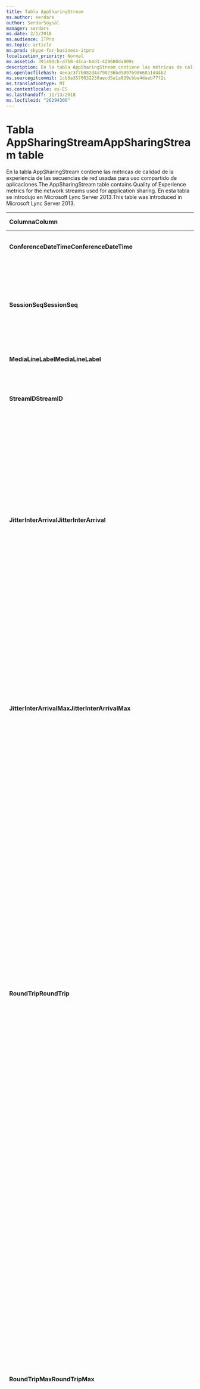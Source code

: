 ```yaml
---
title: Tabla AppSharingStream
ms.author: serdars
author: SerdarSoysal
manager: serdars
ms.date: 2/1/2018
ms.audience: ITPro
ms.topic: article
ms.prod: skype-for-business-itpro
localization_priority: Normal
ms.assetid: 391490cb-d7b8-44ca-b4d1-429600da909c
description: En la tabla AppSharingStream contiene las métricas de calidad de la experiencia de las secuencias de red usadas para uso compartido de aplicaciones. En esta tabla se introdujo en Microsoft Lync Server 2013.
ms.openlocfilehash: 4eeac3f7b082d4a798736bd9897b90668a1d44b2
ms.sourcegitcommit: 1cb5a3570032250aecd5a1a839cbbe4daeb77f2c
ms.translationtype: MT
ms.contentlocale: es-ES
ms.lasthandoff: 11/13/2018
ms.locfileid: "26294306"
---
```

# <a name="appsharingstream-table"></a><span data-ttu-id="b8ccc-104">Tabla AppSharingStream</span><span class="sxs-lookup"><span data-stu-id="b8ccc-104">AppSharingStream table</span></span>
 
<span data-ttu-id="b8ccc-105">En la tabla AppSharingStream contiene las métricas de calidad de la experiencia de las secuencias de red usadas para uso compartido de aplicaciones.</span><span class="sxs-lookup"><span data-stu-id="b8ccc-105">The AppSharingStream table contains Quality of Experience metrics for the network streams used for application sharing.</span></span> <span data-ttu-id="b8ccc-106">En esta tabla se introdujo en Microsoft Lync Server 2013.</span><span class="sxs-lookup"><span data-stu-id="b8ccc-106">This table was introduced in Microsoft Lync Server 2013.</span></span>
  
|<span data-ttu-id="b8ccc-107">**Columna**</span><span class="sxs-lookup"><span data-stu-id="b8ccc-107">**Column**</span></span>|<span data-ttu-id="b8ccc-108">**Tipo de datos**</span><span class="sxs-lookup"><span data-stu-id="b8ccc-108">**Data Type**</span></span>|<span data-ttu-id="b8ccc-109">**Clave o índice**</span><span class="sxs-lookup"><span data-stu-id="b8ccc-109">**Key/Index**</span></span>|<span data-ttu-id="b8ccc-110">**Detalles**</span><span class="sxs-lookup"><span data-stu-id="b8ccc-110">**Details**</span></span>|
|:-----|:-----|:-----|:-----|
|<span data-ttu-id="b8ccc-111">**ConferenceDateTime**</span><span class="sxs-lookup"><span data-stu-id="b8ccc-111">**ConferenceDateTime**</span></span> <br/> |<span data-ttu-id="b8ccc-112">fecha y hora</span><span class="sxs-lookup"><span data-stu-id="b8ccc-112">dateTime</span></span>  <br/> |<span data-ttu-id="b8ccc-113">Principal, externa</span><span class="sxs-lookup"><span data-stu-id="b8ccc-113">Primary, Foreign</span></span>  <br/> |<span data-ttu-id="b8ccc-114">Fecha y hora en se inició la sesión.</span><span class="sxs-lookup"><span data-stu-id="b8ccc-114">Date and time that the session started.</span></span>  <br/> |
|<span data-ttu-id="b8ccc-115">**SessionSeq**</span><span class="sxs-lookup"><span data-stu-id="b8ccc-115">**SessionSeq**</span></span> <br/> |<span data-ttu-id="b8ccc-116">int</span><span class="sxs-lookup"><span data-stu-id="b8ccc-116">int</span></span>  <br/> |<span data-ttu-id="b8ccc-117">Principal, externa</span><span class="sxs-lookup"><span data-stu-id="b8ccc-117">Primary, Foreign</span></span>  <br/> |<span data-ttu-id="b8ccc-118">Identificador secuencial usado para distinguir entre las sesiones que iniciar en la misma fecha y al mismo tiempo.</span><span class="sxs-lookup"><span data-stu-id="b8ccc-118">Sequential identifier used to distinguish between sessions that started on the same date and at the same time.</span></span>  <br/> |
|<span data-ttu-id="b8ccc-119">**MediaLineLabel**</span><span class="sxs-lookup"><span data-stu-id="b8ccc-119">**MediaLineLabel**</span></span> <br/> |<span data-ttu-id="b8ccc-120">tinyint</span><span class="sxs-lookup"><span data-stu-id="b8ccc-120">tinyint</span></span>  <br/> |<span data-ttu-id="b8ccc-121">Principal, externa</span><span class="sxs-lookup"><span data-stu-id="b8ccc-121">Primary, Foreign</span></span>  <br/> | <span data-ttu-id="b8ccc-122">Consulte la [Tabla MediaLine](https://docs.microsoft.com/en-us/skypeforbusiness/schema-reference/quality-of-experience-qoe-database-schema/medialine-0).</span><span class="sxs-lookup"><span data-stu-id="b8ccc-122">See [MediaLine Table](https://docs.microsoft.com/en-us/skypeforbusiness/schema-reference/quality-of-experience-qoe-database-schema/medialine-0).</span></span> <br/> |
|<span data-ttu-id="b8ccc-123">**StreamID**</span><span class="sxs-lookup"><span data-stu-id="b8ccc-123">**StreamID**</span></span> <br/> |<span data-ttu-id="b8ccc-124">int</span><span class="sxs-lookup"><span data-stu-id="b8ccc-124">int</span></span>  <br/> |<span data-ttu-id="b8ccc-125">Primary</span><span class="sxs-lookup"><span data-stu-id="b8ccc-125">Primary</span></span>  <br/> |<span data-ttu-id="b8ccc-126">Identificador único de la aplicación de uso compartido de secuencia.</span><span class="sxs-lookup"><span data-stu-id="b8ccc-126">Unique identifier of the application sharing stream.</span></span>  <br/> |
|<span data-ttu-id="b8ccc-127">**JitterInterArrival**</span><span class="sxs-lookup"><span data-stu-id="b8ccc-127">**JitterInterArrival**</span></span> <br/> |<span data-ttu-id="b8ccc-128">int</span><span class="sxs-lookup"><span data-stu-id="b8ccc-128">int</span></span>  <br/> ||<span data-ttu-id="b8ccc-p103">Valor medio de las vibraciones detectadas entre la llagada de paquetes RTP. (La vibración es una forma de medir la "inestabilidad" de una llamada). Los valores altos de vibración suelen deberse a la congestión o a una sobrecarga del servidor multimedia y dan lugar a la distorsión o pérdida del audio.</span><span class="sxs-lookup"><span data-stu-id="b8ccc-p103">Average jitter detected between RTP packet arrivals. (Jitter is a measure of the "shakiness" of a call.) High jitter values are typically caused by congestion or an overloaded media server, and result in distorted or lost audio.</span></span>  <br/> |
|<span data-ttu-id="b8ccc-131">**JitterInterArrivalMax**</span><span class="sxs-lookup"><span data-stu-id="b8ccc-131">**JitterInterArrivalMax**</span></span> <br/> |<span data-ttu-id="b8ccc-132">int</span><span class="sxs-lookup"><span data-stu-id="b8ccc-132">int</span></span>  <br/> ||<span data-ttu-id="b8ccc-133">Vibración máxima detectado entre llegados de paquete RTP.</span><span class="sxs-lookup"><span data-stu-id="b8ccc-133">Maximum jitter detected between RTP packet arrivals.</span></span> <span data-ttu-id="b8ccc-134">(Vibración es una medida de la "inestabilidad" de una llamada). Los valores de vibración alta normalmente causados por la congestión o un servidor de medios sobrecargado y audio distorsionado o perdido como resultado.</span><span class="sxs-lookup"><span data-stu-id="b8ccc-134">(Jitter is a measure of the "shakiness" of a call.) High jitter values are typically caused by congestion or an overloaded media server, and result in distorted or lost audio.</span></span>  <br/> |
|<span data-ttu-id="b8ccc-135">**RoundTrip**</span><span class="sxs-lookup"><span data-stu-id="b8ccc-135">**RoundTrip**</span></span> <br/> |<span data-ttu-id="b8ccc-136">int</span><span class="sxs-lookup"><span data-stu-id="b8ccc-136">int</span></span>  <br/> ||<span data-ttu-id="b8ccc-p105">Tiempo medio (en milisegundos) necesario para que un paquete de protocolo de transporte en tiempo real (RTP) llegue a otro extremo y vuelva. Los tiempos de ida y vuelta de 200 milisegundos o menos se consideran de calidad aceptable.</span><span class="sxs-lookup"><span data-stu-id="b8ccc-p105">Average amount of (in milliseconds) required for a Real-Time Transport Protocol packet to travel to another endpoint and then back. Round-trip times of 200 milliseconds or less are considered of acceptable quality.</span></span>  <br/> <span data-ttu-id="b8ccc-p106">Los valores elevados en los tiempos del recorrido de ida y vuelta pueden deberse a que se trata de enrutamientos de llamadas internacionales, una configuración incorrecta del enrutamiento o a la sobrecarga en el servidor de medios y causan dificultades en las conversaciones de audio en tiempo real bidireccionales.</span><span class="sxs-lookup"><span data-stu-id="b8ccc-p106">High round-trip values can be caused by international call routing; a routing misconfiguration; or an overloaded media server. High round-trip times result in difficulties with two-way, real-time audio conversations.</span></span>  <br/> |
|<span data-ttu-id="b8ccc-141">**RoundTripMax**</span><span class="sxs-lookup"><span data-stu-id="b8ccc-141">**RoundTripMax**</span></span> <br/> |<span data-ttu-id="b8ccc-142">int</span><span class="sxs-lookup"><span data-stu-id="b8ccc-142">int</span></span>  <br/> ||<span data-ttu-id="b8ccc-143">Cantidad máxima de (en milisegundos) necesario para que viajar al otro extremo y, a continuación, hacer una copia de un paquete de protocolo de transporte en tiempo real.</span><span class="sxs-lookup"><span data-stu-id="b8ccc-143">Maximum amount of (in milliseconds) required for a Real-Time Transport Protocol packet to travel to another endpoint and then back.</span></span> <span data-ttu-id="b8ccc-144">Los tiempos de ida y vuelta de 200 milisegundos o menos se consideran de calidad aceptable.</span><span class="sxs-lookup"><span data-stu-id="b8ccc-144">Round-trip times of 200 milliseconds or less are considered of acceptable quality.</span></span>  <br/> <span data-ttu-id="b8ccc-p108">Los valores elevados en los tiempos del recorrido de ida y vuelta pueden deberse a que se trata de enrutamientos de llamadas internacionales, una configuración incorrecta del enrutamiento o a la sobrecarga en el servidor de medios y causan dificultades en las conversaciones de audio en tiempo real bidireccionales.</span><span class="sxs-lookup"><span data-stu-id="b8ccc-p108">High round-trip values can be caused by international call routing; a routing misconfiguration; or an overloaded media server. High round-trip times result in difficulties with two-way, real-time audio conversations.</span></span>  <br/> |
|<span data-ttu-id="b8ccc-147">**PacketLossRate**</span><span class="sxs-lookup"><span data-stu-id="b8ccc-147">**PacketLossRate**</span></span> <br/> |<span data-ttu-id="b8ccc-148">float</span><span class="sxs-lookup"><span data-stu-id="b8ccc-148">float</span></span>  <br/> ||<span data-ttu-id="b8ccc-p109">Tasa media de pérdida de paquetes RTP (se habla de pérdida de paquetes cuando los paquetes RTP, un protocolo utilizado para transmitir audio y vídeo a través de Internet, no llegan a su destino). Una tasa alta de pérdida se suele deber a la congestión, falta de ancho de banda, congestión o interferencias en una conexión inalámbrica o la sobrecarga de un servidor de medios. Generalmente, la pérdida de paquetes da lugar a la pérdida o la distorsión del audio.</span><span class="sxs-lookup"><span data-stu-id="b8ccc-p109">Average rate of Real-Time Transport Protocol (RTP) packet loss. (Packet loss occurs when RTP packets, a protocol used for transmitting audio and video across the Internet, failed to reach their destination.) High loss rates are generally caused by congestion; lack of bandwidth; wireless congestion or interference; or an overloaded media server. Packet loss typically results in distorted or lost audio.</span></span>  <br/> |
|<span data-ttu-id="b8ccc-152">**PacketLossRateMax**</span><span class="sxs-lookup"><span data-stu-id="b8ccc-152">**PacketLossRateMax**</span></span> <br/> |<span data-ttu-id="b8ccc-153">float</span><span class="sxs-lookup"><span data-stu-id="b8ccc-153">float</span></span>  <br/> ||<span data-ttu-id="b8ccc-154">Tasa máxima de pérdida de paquetes de protocolo de transporte en tiempo real (RTP).</span><span class="sxs-lookup"><span data-stu-id="b8ccc-154">Maximum rate of Real-Time Transport Protocol (RTP) packet loss.</span></span> <span data-ttu-id="b8ccc-155">(La pérdida de paquetes se produce cuando los paquetes de RTP, un protocolo que se usa para la transmisión de audio y vídeo a través de Internet, no se pudo llegar a su destino.) Tasas de pérdidas alta generalmente causados por la congestión; falta de ancho de banda; congestión inalámbrica o interferencias; o un servidor de medios sobrecargado.</span><span class="sxs-lookup"><span data-stu-id="b8ccc-155">(Packet loss occurs when RTP packets, a protocol used for transmitting audio and video across the Internet, failed to reach their destination.) High loss rates are generally caused by congestion; lack of bandwidth; wireless congestion or interference; or an overloaded media server.</span></span> <span data-ttu-id="b8ccc-156">Generalmente, la pérdida de paquetes da lugar a la pérdida o la distorsión del audio.</span><span class="sxs-lookup"><span data-stu-id="b8ccc-156">Packet loss typically results in distorted or lost audio.</span></span>  <br/> |
|<span data-ttu-id="b8ccc-157">**PacketUtilization**</span><span class="sxs-lookup"><span data-stu-id="b8ccc-157">**PacketUtilization**</span></span> <br/> |<span data-ttu-id="b8ccc-158">int</span><span class="sxs-lookup"><span data-stu-id="b8ccc-158">int</span></span>  <br/> ||<span data-ttu-id="b8ccc-159">Número de paquetes enviados.</span><span class="sxs-lookup"><span data-stu-id="b8ccc-159">Number of packets sent.</span></span>  <br/> |
|<span data-ttu-id="b8ccc-160">**BandwidthEst**</span><span class="sxs-lookup"><span data-stu-id="b8ccc-160">**BandwidthEst**</span></span> <br/> |<span data-ttu-id="b8ccc-161">int</span><span class="sxs-lookup"><span data-stu-id="b8ccc-161">int</span></span>  <br/> ||<span data-ttu-id="b8ccc-162">Estimado unidireccional ancho de banda disponible al final de la sesión.</span><span class="sxs-lookup"><span data-stu-id="b8ccc-162">Estimated one-way bandwidth available at the end of the session.</span></span> <span data-ttu-id="b8ccc-163">Indica en bits por segundo.</span><span class="sxs-lookup"><span data-stu-id="b8ccc-163">Reported in bits per second.</span></span>  <br/> |
|<span data-ttu-id="b8ccc-164">**AppSharingPayloadDescription**</span><span class="sxs-lookup"><span data-stu-id="b8ccc-164">**AppSharingPayloadDescription**</span></span> <br/> |<span data-ttu-id="b8ccc-165">int</span><span class="sxs-lookup"><span data-stu-id="b8ccc-165">int</span></span>  <br/> ||<span data-ttu-id="b8ccc-166">Descripción de la aplicación de uso compartido de carga.</span><span class="sxs-lookup"><span data-stu-id="b8ccc-166">Description of the application sharing payload.</span></span>  <br/> |
|<span data-ttu-id="b8ccc-167">**RelativeOneWayTotal**</span><span class="sxs-lookup"><span data-stu-id="b8ccc-167">**RelativeOneWayTotal**</span></span> <br/> |<span data-ttu-id="b8ccc-168">float</span><span class="sxs-lookup"><span data-stu-id="b8ccc-168">float</span></span>  <br/> ||<span data-ttu-id="b8ccc-169">Cantidad total de latencia unidireccional.</span><span class="sxs-lookup"><span data-stu-id="b8ccc-169">Total amount of one-way latency.</span></span> <span data-ttu-id="b8ccc-170">Latencia unidireccional relativa mide el retraso entre el cliente y el servidor.</span><span class="sxs-lookup"><span data-stu-id="b8ccc-170">Relative one-way latency measures the delay between the client and the server.</span></span>  <br/> |
|<span data-ttu-id="b8ccc-171">**RelativeOneWayAverage**</span><span class="sxs-lookup"><span data-stu-id="b8ccc-171">**RelativeOneWayAverage**</span></span> <br/> |<span data-ttu-id="b8ccc-172">float</span><span class="sxs-lookup"><span data-stu-id="b8ccc-172">float</span></span>  <br/> ||<span data-ttu-id="b8ccc-173">Cantidad promedio de latencia unidireccional.</span><span class="sxs-lookup"><span data-stu-id="b8ccc-173">Average amount of one-way latency.</span></span> <span data-ttu-id="b8ccc-174">Latencia unidireccional relativa mide el retraso entre el cliente y el servidor.</span><span class="sxs-lookup"><span data-stu-id="b8ccc-174">Relative one-way latency measures the delay between the client and the server.</span></span>  <br/> |
|<span data-ttu-id="b8ccc-175">**RelativeOneWayMax**</span><span class="sxs-lookup"><span data-stu-id="b8ccc-175">**RelativeOneWayMax**</span></span> <br/> |<span data-ttu-id="b8ccc-176">float</span><span class="sxs-lookup"><span data-stu-id="b8ccc-176">float</span></span>  <br/> ||<span data-ttu-id="b8ccc-177">Cantidad máxima de latencia unidireccional.</span><span class="sxs-lookup"><span data-stu-id="b8ccc-177">Maximum amount of one-way latency.</span></span> <span data-ttu-id="b8ccc-178">Latencia unidireccional relativa mide el retraso entre el cliente y el servidor.</span><span class="sxs-lookup"><span data-stu-id="b8ccc-178">Relative one-way latency measures the delay between the client and the server.</span></span>  <br/> |
|<span data-ttu-id="b8ccc-179">**RelativeOneWayBurstOccurrences**</span><span class="sxs-lookup"><span data-stu-id="b8ccc-179">**RelativeOneWayBurstOccurrences**</span></span> <br/> |<span data-ttu-id="b8ccc-180">int</span><span class="sxs-lookup"><span data-stu-id="b8ccc-180">int</span></span>  <br/> ||<span data-ttu-id="b8ccc-181">Repeticiones de ráfagas unidireccional total.</span><span class="sxs-lookup"><span data-stu-id="b8ccc-181">Total one-way burst occurrences.</span></span> <span data-ttu-id="b8ccc-182">Una transmisión "ráfagas" es una transmisión que los datos fluyen en ráfagas imprevisibles en contraposición a una secuencia estable.</span><span class="sxs-lookup"><span data-stu-id="b8ccc-182">A "bursty" transmission is a transmission where data flows in unpredictable bursts as opposed to a steady stream.</span></span> <span data-ttu-id="b8ccc-183">Esta métrica mide el flujo de datos entre el cliente y el servidor.</span><span class="sxs-lookup"><span data-stu-id="b8ccc-183">This metric measures data flow between the client and the server.</span></span>  <br/> |
|<span data-ttu-id="b8ccc-184">**RelativeOneWayBurstDensity**</span><span class="sxs-lookup"><span data-stu-id="b8ccc-184">**RelativeOneWayBurstDensity**</span></span> <br/> |<span data-ttu-id="b8ccc-185">float</span><span class="sxs-lookup"><span data-stu-id="b8ccc-185">float</span></span>  <br/> ||<span data-ttu-id="b8ccc-186">Densidad de ráfagas unidireccional total.</span><span class="sxs-lookup"><span data-stu-id="b8ccc-186">Total one-way burst density.</span></span> <span data-ttu-id="b8ccc-187">Una transmisión "ráfagas" es una transmisión que los datos fluyen en ráfagas imprevisibles en contraposición a una secuencia estable.</span><span class="sxs-lookup"><span data-stu-id="b8ccc-187">A "bursty" transmission is a transmission where data flows in unpredictable bursts as opposed to a steady stream.</span></span> <span data-ttu-id="b8ccc-188">Esta métrica mide el flujo de datos entre el cliente y el servidor.</span><span class="sxs-lookup"><span data-stu-id="b8ccc-188">This metric measures data flow between the client and the server.</span></span>  <br/> |
|<span data-ttu-id="b8ccc-189">**RelativeOneWayBurstDuration**</span><span class="sxs-lookup"><span data-stu-id="b8ccc-189">**RelativeOneWayBurstDuration**</span></span> <br/> |<span data-ttu-id="b8ccc-190">float</span><span class="sxs-lookup"><span data-stu-id="b8ccc-190">float</span></span>  <br/> ||<span data-ttu-id="b8ccc-191">Duración de ráfagas unidireccional total.</span><span class="sxs-lookup"><span data-stu-id="b8ccc-191">Total one-way burst duration.</span></span> <span data-ttu-id="b8ccc-192">Una transmisión "ráfagas" es una transmisión que los datos fluyen en ráfagas imprevisibles en contraposición a una secuencia estable.</span><span class="sxs-lookup"><span data-stu-id="b8ccc-192">A "bursty" transmission is a transmission where data flows in unpredictable bursts as opposed to a steady stream.</span></span> <span data-ttu-id="b8ccc-193">Esta métrica mide el flujo de datos entre el cliente y el servidor.</span><span class="sxs-lookup"><span data-stu-id="b8ccc-193">This metric measures data flow between the client and the server.</span></span>  <br/> |
|<span data-ttu-id="b8ccc-194">**RelativeOneWayGapOccurrences**</span><span class="sxs-lookup"><span data-stu-id="b8ccc-194">**RelativeOneWayGapOccurrences**</span></span> <br/> |<span data-ttu-id="b8ccc-195">int</span><span class="sxs-lookup"><span data-stu-id="b8ccc-195">int</span></span>  <br/> ||<span data-ttu-id="b8ccc-196">Repeticiones de intervalos unidireccional total.</span><span class="sxs-lookup"><span data-stu-id="b8ccc-196">Total one-way gap occurrences.</span></span> <span data-ttu-id="b8ccc-197">Una transmisión "ráfagas" es una transmisión que los datos fluyen en ráfagas imprevisibles en contraposición a una secuencia estable; carencias de indican los retrasos entre estas ráfagas.</span><span class="sxs-lookup"><span data-stu-id="b8ccc-197">A "bursty" transmission is a transmission where data flows in unpredictable bursts as opposed to a steady stream; gaps indicate delays between these bursts.</span></span> <span data-ttu-id="b8ccc-198">Esta métrica mide el flujo de datos entre el cliente y el servidor.</span><span class="sxs-lookup"><span data-stu-id="b8ccc-198">This metric measures data flow between the client and the server.</span></span>  <br/> |
|<span data-ttu-id="b8ccc-199">**RelativeOneWayGapDensity**</span><span class="sxs-lookup"><span data-stu-id="b8ccc-199">**RelativeOneWayGapDensity**</span></span> <br/> |<span data-ttu-id="b8ccc-200">float</span><span class="sxs-lookup"><span data-stu-id="b8ccc-200">float</span></span>  <br/> ||<span data-ttu-id="b8ccc-201">Densidad de intervalos unidireccional total.</span><span class="sxs-lookup"><span data-stu-id="b8ccc-201">Total one-way gap density.</span></span> <span data-ttu-id="b8ccc-202">Una transmisión "ráfagas" es una transmisión que los datos fluyen en ráfagas imprevisibles en contraposición a una secuencia estable; carencias de indican los retrasos entre estas ráfagas.</span><span class="sxs-lookup"><span data-stu-id="b8ccc-202">A "bursty" transmission is a transmission where data flows in unpredictable bursts as opposed to a steady stream; gaps indicate delays between these bursts.</span></span> <span data-ttu-id="b8ccc-203">Esta métrica mide el flujo de datos entre el cliente y el servidor.</span><span class="sxs-lookup"><span data-stu-id="b8ccc-203">This metric measures data flow between the client and the server.</span></span>  <br/> |
|<span data-ttu-id="b8ccc-204">**RelativeOneWayGapDuration**</span><span class="sxs-lookup"><span data-stu-id="b8ccc-204">**RelativeOneWayGapDuration**</span></span> <br/> |<span data-ttu-id="b8ccc-205">float</span><span class="sxs-lookup"><span data-stu-id="b8ccc-205">float</span></span>  <br/> ||<span data-ttu-id="b8ccc-206">Duración de intervalos unidireccional total.</span><span class="sxs-lookup"><span data-stu-id="b8ccc-206">Total one-way gap duration.</span></span> <span data-ttu-id="b8ccc-207">Una transmisión "ráfagas" es una transmisión que los datos fluyen en ráfagas imprevisibles en contraposición a una secuencia estable; carencias de indican los retrasos entre estas ráfagas.</span><span class="sxs-lookup"><span data-stu-id="b8ccc-207">A "bursty" transmission is a transmission where data flows in unpredictable bursts as opposed to a steady stream; gaps indicate delays between these bursts.</span></span> <span data-ttu-id="b8ccc-208">Esta métrica mide el flujo de datos entre el cliente y el servidor.</span><span class="sxs-lookup"><span data-stu-id="b8ccc-208">This metric measures data flow between the client and the server.</span></span>  <br/> |
|<span data-ttu-id="b8ccc-209">**ApplicationSharingType**</span><span class="sxs-lookup"><span data-stu-id="b8ccc-209">**ApplicationSharingType**</span></span> <br/> |<span data-ttu-id="b8ccc-210">varchar (256)</span><span class="sxs-lookup"><span data-stu-id="b8ccc-210">varChar(256)</span></span>  <br/> ||<span data-ttu-id="b8ccc-211">Función de aplicación (que comparte o visualiza) y tipo de contenido.</span><span class="sxs-lookup"><span data-stu-id="b8ccc-211">Application role (Sharer or Viewer) and content type.</span></span>  <br/> |
|<span data-ttu-id="b8ccc-212">**RDPTileProcessingLatencyTotal**</span><span class="sxs-lookup"><span data-stu-id="b8ccc-212">**RDPTileProcessingLatencyTotal**</span></span> <br/> |<span data-ttu-id="b8ccc-213">float</span><span class="sxs-lookup"><span data-stu-id="b8ccc-213">float</span></span>  <br/> ||<span data-ttu-id="b8ccc-214">Tiempo total de procesamiento de protocolo de escritorio remoto (RDP) se organizan en mosaico.</span><span class="sxs-lookup"><span data-stu-id="b8ccc-214">Total processing time for remote desktop protocol (RDP) tiles.</span></span> <span data-ttu-id="b8ccc-215">Un total superior es igual a un retraso en la experiencia de visualización más largo.</span><span class="sxs-lookup"><span data-stu-id="b8ccc-215">A higher total equates to a longer delay in the viewing experience.</span></span>  <br/> |
|<span data-ttu-id="b8ccc-216">**RDPTileProcessingLatencyAverage**</span><span class="sxs-lookup"><span data-stu-id="b8ccc-216">**RDPTileProcessingLatencyAverage**</span></span> <br/> |<span data-ttu-id="b8ccc-217">float</span><span class="sxs-lookup"><span data-stu-id="b8ccc-217">float</span></span>  <br/> ||<span data-ttu-id="b8ccc-218">Promedio de tiempo de procesamiento de protocolo de escritorio remoto (RDP de) mosaicos.</span><span class="sxs-lookup"><span data-stu-id="b8ccc-218">Average processing time for remote desktop protocol (RDP) tiles.</span></span> <span data-ttu-id="b8ccc-219">Un total superior es igual a un retraso en la experiencia de visualización más largo.</span><span class="sxs-lookup"><span data-stu-id="b8ccc-219">A higher total equates to a longer delay in the viewing experience.</span></span>  <br/> |
|<span data-ttu-id="b8ccc-220">**RDPTileProcessingLatencyMax**</span><span class="sxs-lookup"><span data-stu-id="b8ccc-220">**RDPTileProcessingLatencyMax**</span></span> <br/> |<span data-ttu-id="b8ccc-221">float</span><span class="sxs-lookup"><span data-stu-id="b8ccc-221">float</span></span>  <br/> ||<span data-ttu-id="b8ccc-222">Tiempo máximo de procesamiento de protocolo de escritorio remoto (RDP) se organizan en mosaico.</span><span class="sxs-lookup"><span data-stu-id="b8ccc-222">Maximum processing time for remote desktop protocol (RDP) tiles.</span></span> <span data-ttu-id="b8ccc-223">Un total superior es igual a un retraso en la experiencia de visualización más largo.</span><span class="sxs-lookup"><span data-stu-id="b8ccc-223">A higher total equates to a longer delay in the viewing experience.</span></span>  <br/> |
|<span data-ttu-id="b8ccc-224">**RDPTileProcessingLatencyBurstOccurrences**</span><span class="sxs-lookup"><span data-stu-id="b8ccc-224">**RDPTileProcessingLatencyBurstOccurrences**</span></span> <br/> |<span data-ttu-id="b8ccc-225">int</span><span class="sxs-lookup"><span data-stu-id="b8ccc-225">int</span></span>  <br/> ||<span data-ttu-id="b8ccc-226">Repeticiones de ráfagas en el tiempo de procesamiento de protocolo de escritorio remoto (RDP) mosaicos.</span><span class="sxs-lookup"><span data-stu-id="b8ccc-226">Burst occurrences in the processing time for remote desktop protocol (RDP) tiles.</span></span> <span data-ttu-id="b8ccc-227">Una transmisión "ráfagas" es una transmisión que los datos fluyen en ráfagas imprevisibles en contraposición a una secuencia estable.</span><span class="sxs-lookup"><span data-stu-id="b8ccc-227">A "bursty" transmission is a transmission where data flows in unpredictable bursts as opposed to a steady stream.</span></span>  <br/> |
|<span data-ttu-id="b8ccc-228">**RDPTileProcessingLatencyBurstDensity**</span><span class="sxs-lookup"><span data-stu-id="b8ccc-228">**RDPTileProcessingLatencyBurstDensity**</span></span> <br/> |<span data-ttu-id="b8ccc-229">float</span><span class="sxs-lookup"><span data-stu-id="b8ccc-229">float</span></span>  <br/> ||<span data-ttu-id="b8ccc-230">Densidad de ráfagas en el tiempo de procesamiento de protocolo de escritorio remoto (RDP) mosaicos.</span><span class="sxs-lookup"><span data-stu-id="b8ccc-230">Burst density in the processing time for remote desktop protocol (RDP) tiles.</span></span> <span data-ttu-id="b8ccc-231">Una transmisión "ráfagas" es una transmisión que los datos fluyen en ráfagas imprevisibles en contraposición a una secuencia estable.</span><span class="sxs-lookup"><span data-stu-id="b8ccc-231">A "bursty" transmission is a transmission where data flows in unpredictable bursts as opposed to a steady stream.</span></span>  <br/> |
|<span data-ttu-id="b8ccc-232">**RDPTileProcessingLatencyBurstDuration**</span><span class="sxs-lookup"><span data-stu-id="b8ccc-232">**RDPTileProcessingLatencyBurstDuration**</span></span> <br/> |<span data-ttu-id="b8ccc-233">float</span><span class="sxs-lookup"><span data-stu-id="b8ccc-233">float</span></span>  <br/> ||<span data-ttu-id="b8ccc-234">Duración en el tiempo de procesamiento de protocolo de escritorio remoto (RDP) mosaicos de ráfagas.</span><span class="sxs-lookup"><span data-stu-id="b8ccc-234">Burst duration in the processing time for remote desktop protocol (RDP) tiles.</span></span> <span data-ttu-id="b8ccc-235">Una transmisión "ráfagas" es una transmisión que los datos fluyen en ráfagas imprevisibles en contraposición a una secuencia estable.</span><span class="sxs-lookup"><span data-stu-id="b8ccc-235">A "bursty" transmission is a transmission where data flows in unpredictable bursts as opposed to a steady stream.</span></span>  <br/> |
|<span data-ttu-id="b8ccc-236">**RDPTileProcessingLatencyGapOccurrences**</span><span class="sxs-lookup"><span data-stu-id="b8ccc-236">**RDPTileProcessingLatencyGapOccurrences**</span></span> <br/> |<span data-ttu-id="b8ccc-237">int</span><span class="sxs-lookup"><span data-stu-id="b8ccc-237">int</span></span>  <br/> ||<span data-ttu-id="b8ccc-238">Repeticiones de intervalos en el tiempo de procesamiento de protocolo de escritorio remoto (RDP) mosaicos.</span><span class="sxs-lookup"><span data-stu-id="b8ccc-238">Gap occurrences in the processing time for remote desktop protocol (RDP) tiles.</span></span>  <br/> |
|<span data-ttu-id="b8ccc-239">**RDPTileProcessingLatencyGapDensity**</span><span class="sxs-lookup"><span data-stu-id="b8ccc-239">**RDPTileProcessingLatencyGapDensity**</span></span> <br/> |<span data-ttu-id="b8ccc-240">float</span><span class="sxs-lookup"><span data-stu-id="b8ccc-240">float</span></span>  <br/> ||<span data-ttu-id="b8ccc-241">Densidad de intervalos en el tiempo de procesamiento de protocolo de escritorio remoto (RDP) se organizan en mosaico.</span><span class="sxs-lookup"><span data-stu-id="b8ccc-241">Gap density in the processing time for remote desktop protocol (RDP) tiles.</span></span> <span data-ttu-id="b8ccc-242">Densidad de intervalos bajo equivale a una mejor experiencia de visualización.</span><span class="sxs-lookup"><span data-stu-id="b8ccc-242">Low gap density equates to a better viewing experience.</span></span>  <br/> |
|<span data-ttu-id="b8ccc-243">**RDPTileProcessingLatencyGapDuration**</span><span class="sxs-lookup"><span data-stu-id="b8ccc-243">**RDPTileProcessingLatencyGapDuration**</span></span> <br/> |<span data-ttu-id="b8ccc-244">float</span><span class="sxs-lookup"><span data-stu-id="b8ccc-244">float</span></span>  <br/> ||<span data-ttu-id="b8ccc-245">Duración de intervalos en el tiempo de procesamiento de protocolo de escritorio remoto (RDP) se organizan en mosaico.</span><span class="sxs-lookup"><span data-stu-id="b8ccc-245">Gap duration in the processing time for remote desktop protocol (RDP) tiles.</span></span> <span data-ttu-id="b8ccc-246">Las duraciones de espacio corto equivalen a una mejor experiencia de visualización.</span><span class="sxs-lookup"><span data-stu-id="b8ccc-246">Short gap durations equate to a better viewing experience.</span></span>  <br/> |
|<span data-ttu-id="b8ccc-247">**CaptureTileRateTotal**</span><span class="sxs-lookup"><span data-stu-id="b8ccc-247">**CaptureTileRateTotal**</span></span> <br/> |<span data-ttu-id="b8ccc-248">float</span><span class="sxs-lookup"><span data-stu-id="b8ccc-248">float</span></span>  <br/> ||<span data-ttu-id="b8ccc-249">Tasa total de datos capturados (en datos por segundo).</span><span class="sxs-lookup"><span data-stu-id="b8ccc-249">Total rate of captured tiles (in tiles per second).</span></span>  <br/> |
|<span data-ttu-id="b8ccc-250">**CaptureTileRateAverage**</span><span class="sxs-lookup"><span data-stu-id="b8ccc-250">**CaptureTileRateAverage**</span></span> <br/> |<span data-ttu-id="b8ccc-251">float</span><span class="sxs-lookup"><span data-stu-id="b8ccc-251">float</span></span>  <br/> ||<span data-ttu-id="b8ccc-252">Velocidad media de datos capturados (en datos por segundo).</span><span class="sxs-lookup"><span data-stu-id="b8ccc-252">Average rate of captured tiles (in tiles per second).</span></span>  <br/> |
|<span data-ttu-id="b8ccc-253">**CaptureTileRateMax**</span><span class="sxs-lookup"><span data-stu-id="b8ccc-253">**CaptureTileRateMax**</span></span> <br/> |<span data-ttu-id="b8ccc-254">float</span><span class="sxs-lookup"><span data-stu-id="b8ccc-254">float</span></span>  <br/> ||<span data-ttu-id="b8ccc-255">Tasa máxima de datos capturados (en datos por segundo).</span><span class="sxs-lookup"><span data-stu-id="b8ccc-255">Maximum rate of captured tiles (in tiles per second).</span></span>  <br/> |
|<span data-ttu-id="b8ccc-256">**CaptureTileRateBurstOccurrences**</span><span class="sxs-lookup"><span data-stu-id="b8ccc-256">**CaptureTileRateBurstOccurrences**</span></span> <br/> |<span data-ttu-id="b8ccc-257">en t</span><span class="sxs-lookup"><span data-stu-id="b8ccc-257">in t</span></span>  <br/> ||<span data-ttu-id="b8ccc-258">Repeticiones de ráfagas en la tasa de datos capturados (en datos por segundo).</span><span class="sxs-lookup"><span data-stu-id="b8ccc-258">Burst occurrences in the rate of captured tiles (in tiles per second).</span></span>  <br/> |
|<span data-ttu-id="b8ccc-259">**CaptureTileRateBurstDensity**</span><span class="sxs-lookup"><span data-stu-id="b8ccc-259">**CaptureTileRateBurstDensity**</span></span> <br/> |<span data-ttu-id="b8ccc-260">float</span><span class="sxs-lookup"><span data-stu-id="b8ccc-260">float</span></span>  <br/> ||<span data-ttu-id="b8ccc-261">Densidad de ráfagas en la tasa de datos capturados (en datos por segundo).</span><span class="sxs-lookup"><span data-stu-id="b8ccc-261">Burst density in the rate of captured tiles (in tiles per second).</span></span>  <br/> |
|<span data-ttu-id="b8ccc-262">**CaptureTileRateBurstDuration**</span><span class="sxs-lookup"><span data-stu-id="b8ccc-262">**CaptureTileRateBurstDuration**</span></span> <br/> |<span data-ttu-id="b8ccc-263">float</span><span class="sxs-lookup"><span data-stu-id="b8ccc-263">float</span></span>  <br/> ||<span data-ttu-id="b8ccc-264">Duración de ráfagas en la tasa de datos capturados (en datos por segundo).</span><span class="sxs-lookup"><span data-stu-id="b8ccc-264">Burst duration in the rate of captured tiles (in tiles per second).</span></span>  <br/> |
|<span data-ttu-id="b8ccc-265">**CaptureTileRateGapOccurrences**</span><span class="sxs-lookup"><span data-stu-id="b8ccc-265">**CaptureTileRateGapOccurrences**</span></span> <br/> |<span data-ttu-id="b8ccc-266">int</span><span class="sxs-lookup"><span data-stu-id="b8ccc-266">int</span></span>  <br/> ||<span data-ttu-id="b8ccc-267">Repeticiones de intervalos en la tasa de datos capturados (en datos por segundo).</span><span class="sxs-lookup"><span data-stu-id="b8ccc-267">Gap occurrences in the rate of captured tiles (in tiles per second).</span></span>  <br/> |
|<span data-ttu-id="b8ccc-268">**CaptureTileRateGapDensity**</span><span class="sxs-lookup"><span data-stu-id="b8ccc-268">**CaptureTileRateGapDensity**</span></span> <br/> |<span data-ttu-id="b8ccc-269">float</span><span class="sxs-lookup"><span data-stu-id="b8ccc-269">float</span></span>  <br/> ||<span data-ttu-id="b8ccc-270">Densidad de intervalos en la tasa de datos capturados (en datos por segundo).</span><span class="sxs-lookup"><span data-stu-id="b8ccc-270">Gap density in the rate of captured tiles (in tiles per second).</span></span>  <br/> |
|<span data-ttu-id="b8ccc-271">**CaptureTileRateGapDuration**</span><span class="sxs-lookup"><span data-stu-id="b8ccc-271">**CaptureTileRateGapDuration**</span></span> <br/> |<span data-ttu-id="b8ccc-272">float</span><span class="sxs-lookup"><span data-stu-id="b8ccc-272">float</span></span>  <br/> ||<span data-ttu-id="b8ccc-273">Duración de intervalos en la tasa de datos capturados (en datos por segundo).</span><span class="sxs-lookup"><span data-stu-id="b8ccc-273">Gap duration in the rate of captured tiles (in tiles per second).</span></span>  <br/> |
|<span data-ttu-id="b8ccc-274">**SpoiledTilePercentTotal**</span><span class="sxs-lookup"><span data-stu-id="b8ccc-274">**SpoiledTilePercentTotal**</span></span> <br/> |<span data-ttu-id="b8ccc-275">float</span><span class="sxs-lookup"><span data-stu-id="b8ccc-275">float</span></span>  <br/> ||<span data-ttu-id="b8ccc-276">Porcentaje total de contenido que no llega al visor pero descartado y sobrescrito con contenido nuevo.</span><span class="sxs-lookup"><span data-stu-id="b8ccc-276">Total percentage of the content that did not reach the viewer but was instead discarded and overwritten by fresh content.</span></span>  <br/> |
|<span data-ttu-id="b8ccc-277">**SpoiledTilePercentAverage**</span><span class="sxs-lookup"><span data-stu-id="b8ccc-277">**SpoiledTilePercentAverage**</span></span> <br/> |<span data-ttu-id="b8ccc-278">float</span><span class="sxs-lookup"><span data-stu-id="b8ccc-278">float</span></span>  <br/> ||<span data-ttu-id="b8ccc-279">Porcentaje promedio de contenido que no llega al visor pero descartado y sobrescrito con contenido nuevo.</span><span class="sxs-lookup"><span data-stu-id="b8ccc-279">Average percentage of the content that did not reach the viewer but was instead discarded and overwritten by fresh content.</span></span>  <br/> |
|<span data-ttu-id="b8ccc-280">**SpoiledTilePercentMax**</span><span class="sxs-lookup"><span data-stu-id="b8ccc-280">**SpoiledTilePercentMax**</span></span> <br/> |<span data-ttu-id="b8ccc-281">float</span><span class="sxs-lookup"><span data-stu-id="b8ccc-281">float</span></span>  <br/> ||<span data-ttu-id="b8ccc-282">Porcentaje máximo de contenido que no llega al visor pero descartado y sobrescrito con contenido nuevo.</span><span class="sxs-lookup"><span data-stu-id="b8ccc-282">Maximum percentage of the content that did not reach the viewer but was instead discarded and overwritten by fresh content.</span></span>  <br/> |
|<span data-ttu-id="b8ccc-283">**SpoiledTilePercentBurstOccurrences**</span><span class="sxs-lookup"><span data-stu-id="b8ccc-283">**SpoiledTilePercentBurstOccurrences**</span></span> <br/> |<span data-ttu-id="b8ccc-284">int</span><span class="sxs-lookup"><span data-stu-id="b8ccc-284">int</span></span>  <br/> ||<span data-ttu-id="b8ccc-285">Ráfagas de repeticiones para el contenido que no llega al visor pero descartado y sobrescrito con contenido nuevo.</span><span class="sxs-lookup"><span data-stu-id="b8ccc-285">Burst occurrences for the content that did not reach the viewer but was instead discarded and overwritten by fresh content.</span></span>  <br/> |
|<span data-ttu-id="b8ccc-286">**SpoiledTilePercentBurstDensity**</span><span class="sxs-lookup"><span data-stu-id="b8ccc-286">**SpoiledTilePercentBurstDensity**</span></span> <br/> |<span data-ttu-id="b8ccc-287">float</span><span class="sxs-lookup"><span data-stu-id="b8ccc-287">float</span></span>  <br/> ||<span data-ttu-id="b8ccc-288">Ráfagas densidad para el contenido que no llega al visor pero descartado y sobrescrito con contenido nuevo.</span><span class="sxs-lookup"><span data-stu-id="b8ccc-288">Burst density for the content that did not reach the viewer but was instead discarded and overwritten by fresh content.</span></span>  <br/> |
|<span data-ttu-id="b8ccc-289">**SpoiledTilePercentBurstDuration**</span><span class="sxs-lookup"><span data-stu-id="b8ccc-289">**SpoiledTilePercentBurstDuration**</span></span> <br/> |<span data-ttu-id="b8ccc-290">float</span><span class="sxs-lookup"><span data-stu-id="b8ccc-290">float</span></span>  <br/> ||<span data-ttu-id="b8ccc-291">Ráfagas de duración para el contenido que no llega al visor pero descartado y sobrescrito con contenido nuevo.</span><span class="sxs-lookup"><span data-stu-id="b8ccc-291">Burst duration for the content that did not reach the viewer but was instead discarded and overwritten by fresh content.</span></span>  <br/> |
|<span data-ttu-id="b8ccc-292">**SpoiledTilePercentGapOccurrences**</span><span class="sxs-lookup"><span data-stu-id="b8ccc-292">**SpoiledTilePercentGapOccurrences**</span></span> <br/> |<span data-ttu-id="b8ccc-293">int</span><span class="sxs-lookup"><span data-stu-id="b8ccc-293">int</span></span>  <br/> ||<span data-ttu-id="b8ccc-294">Repeticiones de intervalos en el contenido que no llega al visor pero descartado y sobrescrito con contenido nuevo.</span><span class="sxs-lookup"><span data-stu-id="b8ccc-294">Gap occurrences for the content that did not reach the viewer but was instead discarded and overwritten by fresh content.</span></span>  <br/> |
|<span data-ttu-id="b8ccc-295">**SpoiledTilePercentGapDensity**</span><span class="sxs-lookup"><span data-stu-id="b8ccc-295">**SpoiledTilePercentGapDensity**</span></span> <br/> |<span data-ttu-id="b8ccc-296">float</span><span class="sxs-lookup"><span data-stu-id="b8ccc-296">float</span></span>  <br/> ||<span data-ttu-id="b8ccc-297">Densidad de intervalos en el contenido que no llega al visor pero descartado y sobrescrito con contenido nuevo.</span><span class="sxs-lookup"><span data-stu-id="b8ccc-297">Gap density for the content that did not reach the viewer but was instead discarded and overwritten by fresh content.</span></span>  <br/> |
|<span data-ttu-id="b8ccc-298">**SpoiledTilePercentGapDuration**</span><span class="sxs-lookup"><span data-stu-id="b8ccc-298">**SpoiledTilePercentGapDuration**</span></span> <br/> |<span data-ttu-id="b8ccc-299">float</span><span class="sxs-lookup"><span data-stu-id="b8ccc-299">float</span></span>  <br/> ||<span data-ttu-id="b8ccc-300">Duración de intervalos en el contenido que no llega al visor pero descartado y sobrescrito con contenido nuevo.</span><span class="sxs-lookup"><span data-stu-id="b8ccc-300">Gap duration for the content that did not reach the viewer but was instead discarded and overwritten by fresh content.</span></span>  <br/> |
|<span data-ttu-id="b8ccc-301">**ScrapingFrameRateTotal**</span><span class="sxs-lookup"><span data-stu-id="b8ccc-301">**ScrapingFrameRateTotal**</span></span> <br/> |<span data-ttu-id="b8ccc-302">float</span><span class="sxs-lookup"><span data-stu-id="b8ccc-302">float</span></span>  <br/> ||<span data-ttu-id="b8ccc-303">Número total de marcos descartados desde el origen de gráficos.</span><span class="sxs-lookup"><span data-stu-id="b8ccc-303">Total number of frames scraped from the graphics source.</span></span>  <br/> |
|<span data-ttu-id="b8ccc-304">**ScrapingFrameRateAverage**</span><span class="sxs-lookup"><span data-stu-id="b8ccc-304">**ScrapingFrameRateAverage**</span></span> <br/> |<span data-ttu-id="b8ccc-305">float</span><span class="sxs-lookup"><span data-stu-id="b8ccc-305">float</span></span>  <br/> ||<span data-ttu-id="b8ccc-306">Número medio de marcos descartados desde el origen de gráficos.</span><span class="sxs-lookup"><span data-stu-id="b8ccc-306">Average number of frames scraped from the graphics source.</span></span>  <br/> |
|<span data-ttu-id="b8ccc-307">**ScrapingFrameRateMax**</span><span class="sxs-lookup"><span data-stu-id="b8ccc-307">**ScrapingFrameRateMax**</span></span> <br/> |<span data-ttu-id="b8ccc-308">float</span><span class="sxs-lookup"><span data-stu-id="b8ccc-308">float</span></span>  <br/> ||<span data-ttu-id="b8ccc-309">Número máximo de marcos descartados desde el origen de gráficos.</span><span class="sxs-lookup"><span data-stu-id="b8ccc-309">Maximum number of frames scraped from the graphics source.</span></span>  <br/> |
|<span data-ttu-id="b8ccc-310">**ScrapingFrameRateBurstOccurrences**</span><span class="sxs-lookup"><span data-stu-id="b8ccc-310">**ScrapingFrameRateBurstOccurrences**</span></span> <br/> |<span data-ttu-id="b8ccc-311">int</span><span class="sxs-lookup"><span data-stu-id="b8ccc-311">int</span></span>  <br/> ||<span data-ttu-id="b8ccc-312">Repeticiones de ráfagas en los marcos descartados desde el origen de gráficos.</span><span class="sxs-lookup"><span data-stu-id="b8ccc-312">Burst occurrences in the frames scraped from the graphics source.</span></span>  <br/> |
|<span data-ttu-id="b8ccc-313">**ScrapingFrameRateBurstDensity**</span><span class="sxs-lookup"><span data-stu-id="b8ccc-313">**ScrapingFrameRateBurstDensity**</span></span> <br/> |<span data-ttu-id="b8ccc-314">float</span><span class="sxs-lookup"><span data-stu-id="b8ccc-314">float</span></span>  <br/> ||<span data-ttu-id="b8ccc-315">Densidad de ráfagas en los marcos descartados desde el origen de gráficos.</span><span class="sxs-lookup"><span data-stu-id="b8ccc-315">Burst density in the frames scraped from the graphics source.</span></span>  <br/> |
|<span data-ttu-id="b8ccc-316">**ScrapingFrameRateBurstDuration**</span><span class="sxs-lookup"><span data-stu-id="b8ccc-316">**ScrapingFrameRateBurstDuration**</span></span> <br/> |<span data-ttu-id="b8ccc-317">float</span><span class="sxs-lookup"><span data-stu-id="b8ccc-317">float</span></span>  <br/> ||<span data-ttu-id="b8ccc-318">Duración de ráfagas en los marcos descartados desde el origen de gráficos.</span><span class="sxs-lookup"><span data-stu-id="b8ccc-318">Burst duration in the frames scraped from the graphics source.</span></span>  <br/> |
|<span data-ttu-id="b8ccc-319">**ScrapingFrameRateGapOccurrences**</span><span class="sxs-lookup"><span data-stu-id="b8ccc-319">**ScrapingFrameRateGapOccurrences**</span></span> <br/> |<span data-ttu-id="b8ccc-320">int</span><span class="sxs-lookup"><span data-stu-id="b8ccc-320">int</span></span>  <br/> ||<span data-ttu-id="b8ccc-321">Repeticiones de intervalos en los marcos descartados desde el origen de gráficos.</span><span class="sxs-lookup"><span data-stu-id="b8ccc-321">Gap occurrences in the frames scraped from the graphics source.</span></span>  <br/> |
|<span data-ttu-id="b8ccc-322">**ScrapingFrameRateGapDensity**</span><span class="sxs-lookup"><span data-stu-id="b8ccc-322">**ScrapingFrameRateGapDensity**</span></span> <br/> |<span data-ttu-id="b8ccc-323">float</span><span class="sxs-lookup"><span data-stu-id="b8ccc-323">float</span></span>  <br/> ||<span data-ttu-id="b8ccc-324">Densidad de intervalos en los marcos descartados desde el origen de gráficos.</span><span class="sxs-lookup"><span data-stu-id="b8ccc-324">Gap density in the frames scraped from the graphics source.</span></span>  <br/> |
|<span data-ttu-id="b8ccc-325">**ScrapingFrameRateGapDuration**</span><span class="sxs-lookup"><span data-stu-id="b8ccc-325">**ScrapingFrameRateGapDuration**</span></span> <br/> |<span data-ttu-id="b8ccc-326">float</span><span class="sxs-lookup"><span data-stu-id="b8ccc-326">float</span></span>  <br/> ||<span data-ttu-id="b8ccc-327">Duración de intervalos en los marcos descartados desde el origen de gráficos.</span><span class="sxs-lookup"><span data-stu-id="b8ccc-327">Gap duration in the frames scraped from the graphics source.</span></span>  <br/> |
|<span data-ttu-id="b8ccc-328">**IncomingTileRateTotal**</span><span class="sxs-lookup"><span data-stu-id="b8ccc-328">**IncomingTileRateTotal**</span></span> <br/> |<span data-ttu-id="b8ccc-329">float</span><span class="sxs-lookup"><span data-stu-id="b8ccc-329">float</span></span>  <br/> ||<span data-ttu-id="b8ccc-330">Total de la tasa de tramas de entrada recibidos por el Visor.</span><span class="sxs-lookup"><span data-stu-id="b8ccc-330">Total incoming frame rate as received by the viewer.</span></span>  <br/> |
|<span data-ttu-id="b8ccc-331">**IncomingTileRateAverage**</span><span class="sxs-lookup"><span data-stu-id="b8ccc-331">**IncomingTileRateAverage**</span></span> <br/> |<span data-ttu-id="b8ccc-332">float</span><span class="sxs-lookup"><span data-stu-id="b8ccc-332">float</span></span>  <br/> ||<span data-ttu-id="b8ccc-333">Promedio de tasa de tramas de entrada recibidos por el Visor.</span><span class="sxs-lookup"><span data-stu-id="b8ccc-333">Average incoming frame rate as received by the viewer.</span></span>  <br/> |
|<span data-ttu-id="b8ccc-334">**IncomingTileRateMax**</span><span class="sxs-lookup"><span data-stu-id="b8ccc-334">**IncomingTileRateMax**</span></span> <br/> |<span data-ttu-id="b8ccc-335">float</span><span class="sxs-lookup"><span data-stu-id="b8ccc-335">float</span></span>  <br/> ||<span data-ttu-id="b8ccc-336">Tasa de datos de entrada máxima recibidos por el Visor.</span><span class="sxs-lookup"><span data-stu-id="b8ccc-336">Maximum incoming tile rate as received by the viewer.</span></span>  <br/> |
|<span data-ttu-id="b8ccc-337">**IncomingTileRateBurstOccurrences**</span><span class="sxs-lookup"><span data-stu-id="b8ccc-337">**IncomingTileRateBurstOccurrences**</span></span> <br/> |<span data-ttu-id="b8ccc-338">int</span><span class="sxs-lookup"><span data-stu-id="b8ccc-338">int</span></span>  <br/> ||<span data-ttu-id="b8ccc-339">Repeticiones de ráfagas en la tasa de datos entrantes recibidos por el Visor.</span><span class="sxs-lookup"><span data-stu-id="b8ccc-339">Burst occurrences in the incoming tile rate as received by the viewer.</span></span>  <br/> |
|<span data-ttu-id="b8ccc-340">**IncomingTileRateBurstDensity**</span><span class="sxs-lookup"><span data-stu-id="b8ccc-340">**IncomingTileRateBurstDensity**</span></span> <br/> |<span data-ttu-id="b8ccc-341">float</span><span class="sxs-lookup"><span data-stu-id="b8ccc-341">float</span></span>  <br/> ||<span data-ttu-id="b8ccc-342">Densidad de ráfagas en la tasa de datos entrantes recibidos por el Visor.</span><span class="sxs-lookup"><span data-stu-id="b8ccc-342">Burst density in the incoming tile rate as received by the viewer.</span></span>  <br/> |
|<span data-ttu-id="b8ccc-343">**IncomingTileRateBurstDuration**</span><span class="sxs-lookup"><span data-stu-id="b8ccc-343">**IncomingTileRateBurstDuration**</span></span> <br/> |<span data-ttu-id="b8ccc-344">float</span><span class="sxs-lookup"><span data-stu-id="b8ccc-344">float</span></span>  <br/> ||<span data-ttu-id="b8ccc-345">Duración de ráfagas en la tasa de datos entrantes recibidos por el Visor.</span><span class="sxs-lookup"><span data-stu-id="b8ccc-345">Burst duration in the incoming tile rate as received by the viewer.</span></span>  <br/> |
|<span data-ttu-id="b8ccc-346">**IncomingTileRateGapOccurrences**</span><span class="sxs-lookup"><span data-stu-id="b8ccc-346">**IncomingTileRateGapOccurrences**</span></span> <br/> |<span data-ttu-id="b8ccc-347">int</span><span class="sxs-lookup"><span data-stu-id="b8ccc-347">int</span></span>  <br/> ||<span data-ttu-id="b8ccc-348">Repeticiones de intervalos de la tasa de datos entrantes recibidos por el Visor.</span><span class="sxs-lookup"><span data-stu-id="b8ccc-348">Gap occurrences in the incoming tile rate as received by the viewer.</span></span>  <br/> |
|<span data-ttu-id="b8ccc-349">**IncomingTileRateGapDensity**</span><span class="sxs-lookup"><span data-stu-id="b8ccc-349">**IncomingTileRateGapDensity**</span></span> <br/> |<span data-ttu-id="b8ccc-350">float</span><span class="sxs-lookup"><span data-stu-id="b8ccc-350">float</span></span>  <br/> ||<span data-ttu-id="b8ccc-351">Densidad de intervalos de la tasa de datos entrantes recibidos por el Visor.</span><span class="sxs-lookup"><span data-stu-id="b8ccc-351">Gap density in the incoming tile rate as received by the viewer.</span></span>  <br/> |
|<span data-ttu-id="b8ccc-352">**IncomingTileRateGapDuration**</span><span class="sxs-lookup"><span data-stu-id="b8ccc-352">**IncomingTileRateGapDuration**</span></span> <br/> |<span data-ttu-id="b8ccc-353">float</span><span class="sxs-lookup"><span data-stu-id="b8ccc-353">float</span></span>  <br/> ||<span data-ttu-id="b8ccc-354">Duración de intervalos de la tasa de datos entrantes recibidos por el Visor.</span><span class="sxs-lookup"><span data-stu-id="b8ccc-354">Gap duration in the incoming tile rate as received by the viewer.</span></span>  <br/> |
|<span data-ttu-id="b8ccc-355">**IncomingFrameRateTotal**</span><span class="sxs-lookup"><span data-stu-id="b8ccc-355">**IncomingFrameRateTotal**</span></span> <br/> |<span data-ttu-id="b8ccc-356">float</span><span class="sxs-lookup"><span data-stu-id="b8ccc-356">float</span></span>  <br/> ||<span data-ttu-id="b8ccc-357">Total de la tasa de tramas de entrada recibidos por el Visor.</span><span class="sxs-lookup"><span data-stu-id="b8ccc-357">Total incoming frame rate as received by the viewer.</span></span>  <br/> |
|<span data-ttu-id="b8ccc-358">**IncomingFrameRateAverage**</span><span class="sxs-lookup"><span data-stu-id="b8ccc-358">**IncomingFrameRateAverage**</span></span> <br/> |<span data-ttu-id="b8ccc-359">float</span><span class="sxs-lookup"><span data-stu-id="b8ccc-359">float</span></span>  <br/> ||<span data-ttu-id="b8ccc-360">Promedio de tasa de tramas de entrada recibidos por el Visor.</span><span class="sxs-lookup"><span data-stu-id="b8ccc-360">Average incoming frame rate as received by the viewer.</span></span>  <br/> |
|<span data-ttu-id="b8ccc-361">**IncomingFrameRateMax**</span><span class="sxs-lookup"><span data-stu-id="b8ccc-361">**IncomingFrameRateMax**</span></span> <br/> |<span data-ttu-id="b8ccc-362">float</span><span class="sxs-lookup"><span data-stu-id="b8ccc-362">float</span></span>  <br/> ||<span data-ttu-id="b8ccc-363">Máxima velocidad de fotogramas entrantes recibidas por el Visor.</span><span class="sxs-lookup"><span data-stu-id="b8ccc-363">Maximum incoming frame rate as received by the viewer.</span></span>  <br/> |
|<span data-ttu-id="b8ccc-364">**IncomingFrameRateBurstOccurrences**</span><span class="sxs-lookup"><span data-stu-id="b8ccc-364">**IncomingFrameRateBurstOccurrences**</span></span> <br/> |<span data-ttu-id="b8ccc-365">int</span><span class="sxs-lookup"><span data-stu-id="b8ccc-365">int</span></span>  <br/> ||<span data-ttu-id="b8ccc-366">Repeticiones de ráfagas en la tasa de tramas de entrada recibidos por el Visor.</span><span class="sxs-lookup"><span data-stu-id="b8ccc-366">Burst occurrences in the incoming frame rate as received by the viewer.</span></span>  <br/> |
|<span data-ttu-id="b8ccc-367">**IncomingFrameRateBurstDensity**</span><span class="sxs-lookup"><span data-stu-id="b8ccc-367">**IncomingFrameRateBurstDensity**</span></span> <br/> |<span data-ttu-id="b8ccc-368">float</span><span class="sxs-lookup"><span data-stu-id="b8ccc-368">float</span></span>  <br/> ||<span data-ttu-id="b8ccc-369">Densidad de ráfagas en la tasa de tramas de entrada recibidos por el Visor.</span><span class="sxs-lookup"><span data-stu-id="b8ccc-369">Burst density in the incoming frame rate as received by the viewer.</span></span>  <br/> |
|<span data-ttu-id="b8ccc-370">**IncomingFrameRateBurstDuration**</span><span class="sxs-lookup"><span data-stu-id="b8ccc-370">**IncomingFrameRateBurstDuration**</span></span> <br/> |<span data-ttu-id="b8ccc-371">float</span><span class="sxs-lookup"><span data-stu-id="b8ccc-371">float</span></span>  <br/> ||<span data-ttu-id="b8ccc-372">Duración de ráfagas en la tasa de tramas de entrada recibidos por el Visor.</span><span class="sxs-lookup"><span data-stu-id="b8ccc-372">Burst duration in the incoming frame rate as received by the viewer.</span></span>  <br/> |
|<span data-ttu-id="b8ccc-373">**IncomingFrameRateGapOccurrences**</span><span class="sxs-lookup"><span data-stu-id="b8ccc-373">**IncomingFrameRateGapOccurrences**</span></span> <br/> |<span data-ttu-id="b8ccc-374">int</span><span class="sxs-lookup"><span data-stu-id="b8ccc-374">int</span></span>  <br/> ||<span data-ttu-id="b8ccc-375">Repeticiones de intervalos de la tasa de tramas de entrada recibidos por el Visor.</span><span class="sxs-lookup"><span data-stu-id="b8ccc-375">Gap occurrences in the incoming frame rate as received by the viewer.</span></span>  <br/> |
|<span data-ttu-id="b8ccc-376">**IncomingFrameRateGapDensity**</span><span class="sxs-lookup"><span data-stu-id="b8ccc-376">**IncomingFrameRateGapDensity**</span></span> <br/> |<span data-ttu-id="b8ccc-377">float</span><span class="sxs-lookup"><span data-stu-id="b8ccc-377">float</span></span>  <br/> ||<span data-ttu-id="b8ccc-378">Densidad de intervalos de la tasa de tramas de entrada recibidos por el Visor.</span><span class="sxs-lookup"><span data-stu-id="b8ccc-378">Gap density in the incoming frame rate as received by the viewer.</span></span>  <br/> |
|<span data-ttu-id="b8ccc-379">**IncomingFrameRateDuration**</span><span class="sxs-lookup"><span data-stu-id="b8ccc-379">**IncomingFrameRateDuration**</span></span> <br/> |<span data-ttu-id="b8ccc-380">float</span><span class="sxs-lookup"><span data-stu-id="b8ccc-380">float</span></span>  <br/> ||<span data-ttu-id="b8ccc-381">Duración de intervalos de la tasa de tramas de entrada recibidos por el Visor.</span><span class="sxs-lookup"><span data-stu-id="b8ccc-381">Gap duration in the incoming frame rate as received by the viewer.</span></span>  <br/> |
|<span data-ttu-id="b8ccc-382">**OutgoingTileRateTotal**</span><span class="sxs-lookup"><span data-stu-id="b8ccc-382">**OutgoingTileRateTotal**</span></span> <br/> |<span data-ttu-id="b8ccc-383">float</span><span class="sxs-lookup"><span data-stu-id="b8ccc-383">float</span></span>  <br/> ||<span data-ttu-id="b8ccc-384">Total tasa de datos salientes para el remitente.</span><span class="sxs-lookup"><span data-stu-id="b8ccc-384">Total outgoing tile rate for the sender.</span></span>  <br/> |
|<span data-ttu-id="b8ccc-385">**OutgoingTileRateAverage**</span><span class="sxs-lookup"><span data-stu-id="b8ccc-385">**OutgoingTileRateAverage**</span></span> <br/> |<span data-ttu-id="b8ccc-386">float</span><span class="sxs-lookup"><span data-stu-id="b8ccc-386">float</span></span>  <br/> ||<span data-ttu-id="b8ccc-387">Promedio tasa de datos salientes para el remitente.</span><span class="sxs-lookup"><span data-stu-id="b8ccc-387">Average outgoing tile rate for the sender.</span></span>  <br/> |
|<span data-ttu-id="b8ccc-388">**OutgoingTileRateMax**</span><span class="sxs-lookup"><span data-stu-id="b8ccc-388">**OutgoingTileRateMax**</span></span> <br/> |<span data-ttu-id="b8ccc-389">float</span><span class="sxs-lookup"><span data-stu-id="b8ccc-389">float</span></span>  <br/> ||<span data-ttu-id="b8ccc-390">Máximo tasa de datos salientes para el remitente.</span><span class="sxs-lookup"><span data-stu-id="b8ccc-390">Maximum outgoing tile rate for the sender.</span></span>  <br/> |
|<span data-ttu-id="b8ccc-391">**OutgoingTileRateBurstOccurrences**</span><span class="sxs-lookup"><span data-stu-id="b8ccc-391">**OutgoingTileRateBurstOccurrences**</span></span> <br/> |<span data-ttu-id="b8ccc-392">int</span><span class="sxs-lookup"><span data-stu-id="b8ccc-392">int</span></span>  <br/> ||<span data-ttu-id="b8ccc-393">Repeticiones de ráfagas en la tasa de datos salientes para el remitente.</span><span class="sxs-lookup"><span data-stu-id="b8ccc-393">Burst occurrences in the outgoing tile rate for the sender.</span></span>  <br/> |
|<span data-ttu-id="b8ccc-394">**OutgoingTileRateBurstDensity**</span><span class="sxs-lookup"><span data-stu-id="b8ccc-394">**OutgoingTileRateBurstDensity**</span></span> <br/> |<span data-ttu-id="b8ccc-395">float</span><span class="sxs-lookup"><span data-stu-id="b8ccc-395">float</span></span>  <br/> ||<span data-ttu-id="b8ccc-396">Densidad de ráfagas en la tasa de datos salientes para el remitente.</span><span class="sxs-lookup"><span data-stu-id="b8ccc-396">Burst density in the outgoing tile rate for the sender.</span></span>  <br/> |
|<span data-ttu-id="b8ccc-397">**OutgoingTileRateBurstDuration**</span><span class="sxs-lookup"><span data-stu-id="b8ccc-397">**OutgoingTileRateBurstDuration**</span></span> <br/> |<span data-ttu-id="b8ccc-398">float</span><span class="sxs-lookup"><span data-stu-id="b8ccc-398">float</span></span>  <br/> ||<span data-ttu-id="b8ccc-399">Duración de ráfagas en la tasa de datos salientes para el remitente.</span><span class="sxs-lookup"><span data-stu-id="b8ccc-399">Burst duration in the outgoing tile rate for the sender.</span></span>  <br/> |
|<span data-ttu-id="b8ccc-400">**OutgoingTileRateGapOccurrences**</span><span class="sxs-lookup"><span data-stu-id="b8ccc-400">**OutgoingTileRateGapOccurrences**</span></span> <br/> |<span data-ttu-id="b8ccc-401">int</span><span class="sxs-lookup"><span data-stu-id="b8ccc-401">int</span></span>  <br/> ||<span data-ttu-id="b8ccc-402">Repeticiones de intervalos en la tasa de datos salientes para el remitente.</span><span class="sxs-lookup"><span data-stu-id="b8ccc-402">Gap occurrences in the outgoing tile rate for the sender.</span></span>  <br/> |
|<span data-ttu-id="b8ccc-403">**OutgoingTileRateGapDensity**</span><span class="sxs-lookup"><span data-stu-id="b8ccc-403">**OutgoingTileRateGapDensity**</span></span> <br/> |<span data-ttu-id="b8ccc-404">float</span><span class="sxs-lookup"><span data-stu-id="b8ccc-404">float</span></span>  <br/> ||<span data-ttu-id="b8ccc-405">Densidad de intervalos en la tasa de datos salientes para el remitente.</span><span class="sxs-lookup"><span data-stu-id="b8ccc-405">Gap density in the outgoing tile rate for the sender.</span></span>  <br/> |
|<span data-ttu-id="b8ccc-406">**OutgoingTileRateGapDuration**</span><span class="sxs-lookup"><span data-stu-id="b8ccc-406">**OutgoingTileRateGapDuration**</span></span> <br/> |<span data-ttu-id="b8ccc-407">float</span><span class="sxs-lookup"><span data-stu-id="b8ccc-407">float</span></span>  <br/> ||<span data-ttu-id="b8ccc-408">Duración de intervalos en la tasa de datos salientes para el remitente.</span><span class="sxs-lookup"><span data-stu-id="b8ccc-408">Gap duration in the outgoing tile rate for the sender.</span></span>  <br/> |
|<span data-ttu-id="b8ccc-409">**OutgoingFrameRateTotal**</span><span class="sxs-lookup"><span data-stu-id="b8ccc-409">**OutgoingFrameRateTotal**</span></span> <br/> |<span data-ttu-id="b8ccc-410">float</span><span class="sxs-lookup"><span data-stu-id="b8ccc-410">float</span></span>  <br/> ||<span data-ttu-id="b8ccc-411">Total tasa de tramas salientes para el remitente.</span><span class="sxs-lookup"><span data-stu-id="b8ccc-411">Total outgoing frame rate for the sender.</span></span>  <br/> |
|<span data-ttu-id="b8ccc-412">**OutgoingFrameRateAverage**</span><span class="sxs-lookup"><span data-stu-id="b8ccc-412">**OutgoingFrameRateAverage**</span></span> <br/> |<span data-ttu-id="b8ccc-413">float</span><span class="sxs-lookup"><span data-stu-id="b8ccc-413">float</span></span>  <br/> ||<span data-ttu-id="b8ccc-414">promedio tasa de tramas salientes para el remitente.</span><span class="sxs-lookup"><span data-stu-id="b8ccc-414">average outgoing frame rate for the sender.</span></span>  <br/> |
|<span data-ttu-id="b8ccc-415">**OutgoingFrameRateMax**</span><span class="sxs-lookup"><span data-stu-id="b8ccc-415">**OutgoingFrameRateMax**</span></span> <br/> |<span data-ttu-id="b8ccc-416">float</span><span class="sxs-lookup"><span data-stu-id="b8ccc-416">float</span></span>  <br/> ||<span data-ttu-id="b8ccc-417">Máxima velocidad de fotogramas salientes para el remitente.</span><span class="sxs-lookup"><span data-stu-id="b8ccc-417">Maximum outgoing frame rate for the sender.</span></span>  <br/> |
|<span data-ttu-id="b8ccc-418">**OutgoingFrameRateBurstOccurrences**</span><span class="sxs-lookup"><span data-stu-id="b8ccc-418">**OutgoingFrameRateBurstOccurrences**</span></span> <br/> |<span data-ttu-id="b8ccc-419">int</span><span class="sxs-lookup"><span data-stu-id="b8ccc-419">int</span></span>  <br/> ||<span data-ttu-id="b8ccc-420">Repeticiones de ráfagas en la tasa de tramas de salida para el remitente.</span><span class="sxs-lookup"><span data-stu-id="b8ccc-420">Burst occurrences in the outgoing frame rate for the sender.</span></span>  <br/> |
|<span data-ttu-id="b8ccc-421">**OutgoingFrameRateBurstDensity**</span><span class="sxs-lookup"><span data-stu-id="b8ccc-421">**OutgoingFrameRateBurstDensity**</span></span> <br/> |<span data-ttu-id="b8ccc-422">float</span><span class="sxs-lookup"><span data-stu-id="b8ccc-422">float</span></span>  <br/> ||<span data-ttu-id="b8ccc-423">Densidad de ráfagas en la tasa de tramas de salida para el remitente.</span><span class="sxs-lookup"><span data-stu-id="b8ccc-423">Burst density in the outgoing frame rate for the sender.</span></span>  <br/> |
|<span data-ttu-id="b8ccc-424">**OutgoingFrameRateBurstDuration**</span><span class="sxs-lookup"><span data-stu-id="b8ccc-424">**OutgoingFrameRateBurstDuration**</span></span> <br/> |<span data-ttu-id="b8ccc-425">float</span><span class="sxs-lookup"><span data-stu-id="b8ccc-425">float</span></span>  <br/> ||<span data-ttu-id="b8ccc-426">Duración de ráfagas en la tasa de tramas de salida para el remitente.</span><span class="sxs-lookup"><span data-stu-id="b8ccc-426">Burst duration in the outgoing frame rate for the sender.</span></span>  <br/> |
|<span data-ttu-id="b8ccc-427">**OutgoingFrameRateGapOccurrences**</span><span class="sxs-lookup"><span data-stu-id="b8ccc-427">**OutgoingFrameRateGapOccurrences**</span></span> <br/> |<span data-ttu-id="b8ccc-428">int</span><span class="sxs-lookup"><span data-stu-id="b8ccc-428">int</span></span>  <br/> ||<span data-ttu-id="b8ccc-429">Repeticiones de intervalos en la tasa de tramas de salida para el remitente.</span><span class="sxs-lookup"><span data-stu-id="b8ccc-429">Gap occurrences in the outgoing frame rate for the sender.</span></span>  <br/> |
|<span data-ttu-id="b8ccc-430">**OutgoingFrameRateGapDensity**</span><span class="sxs-lookup"><span data-stu-id="b8ccc-430">**OutgoingFrameRateGapDensity**</span></span> <br/> |<span data-ttu-id="b8ccc-431">float</span><span class="sxs-lookup"><span data-stu-id="b8ccc-431">float</span></span>  <br/> ||<span data-ttu-id="b8ccc-432">Densidad de intervalos en la tasa de tramas de salida para el remitente.</span><span class="sxs-lookup"><span data-stu-id="b8ccc-432">Gap density in the outgoing frame rate for the sender.</span></span>  <br/> |
|<span data-ttu-id="b8ccc-433">**OutgoingFrameRateGapDuration**</span><span class="sxs-lookup"><span data-stu-id="b8ccc-433">**OutgoingFrameRateGapDuration**</span></span> <br/> |<span data-ttu-id="b8ccc-434">float</span><span class="sxs-lookup"><span data-stu-id="b8ccc-434">float</span></span>  <br/> ||<span data-ttu-id="b8ccc-435">Duración de intervalos en la tasa de tramas de salida para el remitente.</span><span class="sxs-lookup"><span data-stu-id="b8ccc-435">Gap duration in the outgoing frame rate for the sender.</span></span>  <br/> |
|<span data-ttu-id="b8ccc-436">**AverageRectangleHeight**</span><span class="sxs-lookup"><span data-stu-id="b8ccc-436">**AverageRectangleHeight**</span></span> <br/> |<span data-ttu-id="b8ccc-437">int</span><span class="sxs-lookup"><span data-stu-id="b8ccc-437">int</span></span>  <br/> ||<span data-ttu-id="b8ccc-438">Promedio de altura de resolución de vídeo, en píxeles.</span><span class="sxs-lookup"><span data-stu-id="b8ccc-438">Average video resolution height, in pixels.</span></span>  <br/> |
|<span data-ttu-id="b8ccc-439">**AverageRectangleWidth**</span><span class="sxs-lookup"><span data-stu-id="b8ccc-439">**AverageRectangleWidth**</span></span> <br/> |<span data-ttu-id="b8ccc-440">int</span><span class="sxs-lookup"><span data-stu-id="b8ccc-440">int</span></span>  <br/> ||<span data-ttu-id="b8ccc-441">Promedio de ancho de resolución de vídeo, en píxeles.</span><span class="sxs-lookup"><span data-stu-id="b8ccc-441">Average video resolution width, in pixels.</span></span>  <br/> |
|<span data-ttu-id="b8ccc-442">**De entrada**</span><span class="sxs-lookup"><span data-stu-id="b8ccc-442">**Inbound**</span></span> <br/> |<span data-ttu-id="b8ccc-443">bit</span><span class="sxs-lookup"><span data-stu-id="b8ccc-443">bit</span></span>  <br/> ||<span data-ttu-id="b8ccc-444">Velocidad de fotogramas Media (en tramas por segundo) para las transmisiones de entrada.</span><span class="sxs-lookup"><span data-stu-id="b8ccc-444">Average frame rate (in frames per second) for inbound transmissions.</span></span>  <br/> |
|<span data-ttu-id="b8ccc-445">**Saliente**</span><span class="sxs-lookup"><span data-stu-id="b8ccc-445">**Outbound**</span></span> <br/> |<span data-ttu-id="b8ccc-446">bit</span><span class="sxs-lookup"><span data-stu-id="b8ccc-446">bit</span></span>  <br/> ||<span data-ttu-id="b8ccc-447">Velocidad de fotogramas Media (en tramas por segundo) para las transmisiones salientes.</span><span class="sxs-lookup"><span data-stu-id="b8ccc-447">Average frame rate (in frames per second) for outbound transmissions.</span></span>  <br/> |
|<span data-ttu-id="b8ccc-448">**SenderIsCallerPAI**</span><span class="sxs-lookup"><span data-stu-id="b8ccc-448">**SenderIsCallerPAI**</span></span> <br/> |<span data-ttu-id="b8ccc-449">bit</span><span class="sxs-lookup"><span data-stu-id="b8ccc-449">bit</span></span>  <br/> ||<span data-ttu-id="b8ccc-450">1 significa que la dirección de secuencia desde el autor de la llamada al destinatario de la llamada.</span><span class="sxs-lookup"><span data-stu-id="b8ccc-450">1 means the stream direction is from the caller to callee.</span></span>  <br/> <span data-ttu-id="b8ccc-451">0 indica que la dirección de secuencia desde el destinatario de la llamada al autor de la llamada.</span><span class="sxs-lookup"><span data-stu-id="b8ccc-451">0 means the stream direction is from the callee to the caller.</span></span>  <br/> |
   

